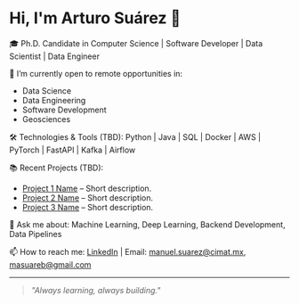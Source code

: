 # Hi, I'm Arturo Suárez 👋

🎓 Ph.D. Candidate in Computer Science | Software Developer | Data Scientist | Data Engineer

🔭 I’m currently open to remote opportunities in:
- Data Science
- Data Engineering
- Software Development
- Geosciences

🛠️ Technologies & Tools (TBD):
Python | Java | SQL | Docker | AWS | PyTorch | FastAPI | Kafka | Airflow

📚 Recent Projects (TBD):
- [Project 1 Name](link) – Short description.
- [Project 2 Name](link) – Short description.
- [Project 3 Name](link) – Short description.

💬 Ask me about: Machine Learning, Deep Learning, Backend Development, Data Pipelines

📫 How to reach me: [LinkedIn](https://www.linkedin.com/in/masuareb/) | Email: manuel.suarez@cimat.mx, masuareb@gmail.com

---
> *"Always learning, always building."*
